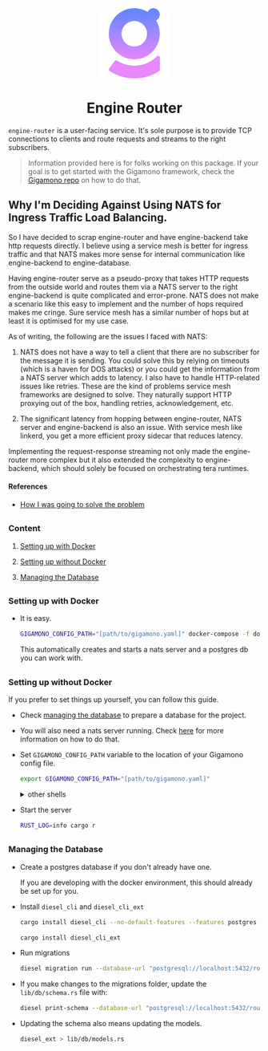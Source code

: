 <div align="center">
    <a href="#" target="_blank">
        <img src="https://raw.githubusercontent.com/appcypher/gigamono-assets/main/avatar-gigamono-boxed.png" alt="Gigamono Logo" width="140" height="140"></img>
    </a>
</div>

<h1 align="center">Engine Router</h1>

`engine-router` is a user-facing service. It's sole purpose is to provide TCP connections to clients and route requests and streams to the right subscribers.

> Information provided here is for folks working on this package. If your goal is to get started with the Gigamono framework, check the [Gigamono repo](https://github.com/gigamono/gigamono) on how to do that.


## Why I'm Deciding Against Using NATS for Ingress Traffic Load Balancing.

So I have decided to scrap engine-router and have engine-backend take http requests directly. I believe using a service mesh is better for ingress traffic and that NATS makes more sense for internal communication like engine-backend to engine-database.

Having engine-router serve as a pseudo-proxy that takes HTTP requests from the outside world and routes them via a NATS server to the right engine-backend is quite complicated and error-prone. NATS does not make a scenario like this easy to implement and the number of hops required makes me cringe. Sure service mesh has a similar number of hops but at least it is optimised for my use case.

As of writing, the following are the issues I faced with NATS:

1. NATS does not have a way to tell a client that there are no subscriber for the message it is sending. You could solve this by relying on timeouts (which is a haven for DOS attacks) or you could get the information from a NATS server which adds to latency. I also have to handle HTTP-related issues like retries. These are the kind of problems service mesh frameworks are designed to solve. They naturally support HTTP proxying out of the box, handling retries, acknowledgement, etc.

2. The significant latency from hopping between engine-router, NATS server and engine-backend is also an issue. With service mesh like linkerd, you get a more efficient proxy sidecar that reduces latency.

Implementing the request-response streaming not only made the engine-router more complex but it also extended the complexity to engine-backend, which should solely be focused on orchestrating tera runtimes. 

#### References

- [How I was going to solve the problem](https://gist.github.com/appcypher/dd806c20fe4872dae536539905cc8ccd)

##

### Content

1. [Setting up with Docker](#docker-start)

2. [Setting up without Docker](#no-docker-start)

3. [Managing the Database](#managing-db)

##

### Setting up with Docker <a name="docker-start" />

- It is easy.

  ```bash
  GIGAMONO_CONFIG_PATH="[path/to/gigamono.yaml]" docker-compose -f docker/compose.yaml up
  ```

  This automatically creates and starts a nats server and a postgres db you can work with.

##

### Setting up without Docker <a name="no-docker-start" />

If you prefer to set things up yourself, you can follow this guide.

- Check [managing the database](#managing-db) to prepare a database for the project.

- You will also need a nats server running. Check [here](https://docs.nats.io/nats-server/installation) for more information on how to do that.

- Set `GIGAMONO_CONFIG_PATH` variable to the location of your Gigamono config file.

  ```bash
  export GIGAMONO_CONFIG_PATH="[path/to/gigamono.yaml]"
  ```

    <details><summary>other shells</summary>

  ##### Fish

  ```fish
  set -x GIGAMONO_CONFIG_PATH "[path/to/gigamono.yaml]"
  ```

    </details>

- Start the server

  ```bash
  RUST_LOG=info cargo r
  ```

##

### Managing the Database <a name="managing-db" />

- Create a postgres database if you don't already have one.

  If you are developing with the docker environment, this should already be set up for you.

- Install `diesel_cli` and `diesel_cli_ext`

  ```bash
  cargo install diesel_cli --no-default-features --features postgres
  ```

  ```bash
  cargo install diesel_cli_ext
  ```

- Run migrations

  ```bash
  diesel migration run --database-url "postgresql://localhost:5432/routerdb"
  ```

- If you make changes to the migrations folder, update the `lib/db/schema.rs` file with:

  ```bash
  diesel print-schema --database-url "postgresql://localhost:5432/routerdb" > lib/db/schema.rs
  ```

- Updating the schema also means updating the models.

  ```bash
  diesel_ext > lib/db/models.rs
  ```

